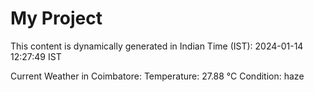 # My Project

This content is dynamically generated in Indian Time (IST): 2024-01-14 12:27:49 IST


Current Weather in Coimbatore:
Temperature: 27.88 °C
Condition: haze
